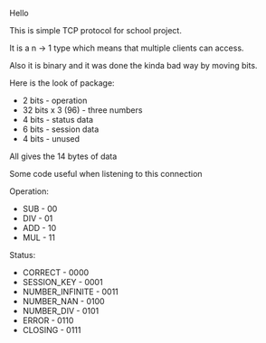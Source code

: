Hello

This is simple TCP protocol for school project.

It is a n -> 1 type which means that multiple clients can access.

Also it is binary and it was done the kinda bad way by moving bits.

Here is the look of package:
<ul>
<li>2 bits - operation</li>
<li>32 bits x 3 (96) - three numbers </li>
<li>4 bits - status data </li>
<li>6 bits - session data </li>
<li>4 bits - unused </li>
</ul>
All gives the 14 bytes of data

Some code useful when listening to this connection

Operation:
<ul>
<li>SUB - 00</li>
<li>DIV - 01</li>
<li>ADD - 10</li>
<li>MUL - 11</li>
</ul>

Status:
<ul>
<li>CORRECT - 0000</li>
<li>SESSION_KEY - 0001</li>
<li>NUMBER_INFINITE - 0011</li>
<li>NUMBER_NAN - 0100</li>
<li>NUMBER_DIV - 0101</li>
<li>ERROR - 0110</li>
<li>CLOSING - 0111</li>
</ul>